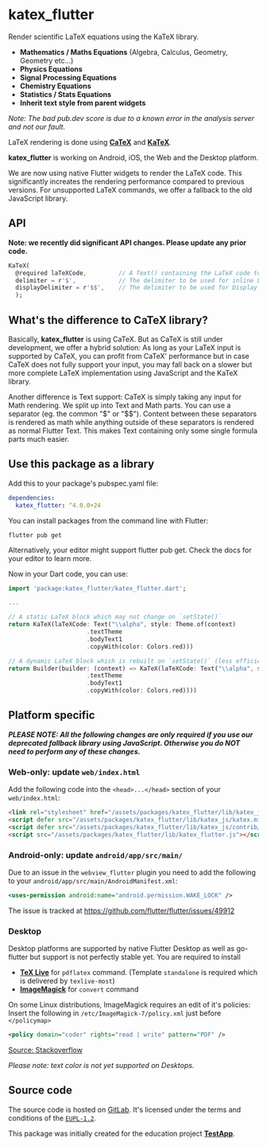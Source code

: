 # katex\_flutter

Render scientific LaTeX equations using the KaTeX library.

- **Mathematics / Maths Equations** (Algebra, Calculus, Geometry, Geometry etc...)
- **Physics Equations**
- **Signal Processing Equations**
- **Chemistry Equations**
- **Statistics / Stats Equations**
- **Inherit text style from parent widgets**

*Note: The bad pub.dev score is due to a known error in the analysis server and not our fault.*

LaTeX rendering is done using **[CaTeX](https://pub.dev/packages/catex)** and **[KaTeX](https://github.com/KaTeX/KaTeX)**.

**katex_flutter** is working on Android, iOS, the Web and the Desktop platform.

We are now using native Flutter widgets to render the LaTeX code. This significantly increates the rendering performance
compared to previous versions. For unsupported LaTeX commands, we offer a fallback to the old JavaScript library.

## API

**Note: we recently did significant API changes. Please update any prior code.**
```dart
KaTeX(
  @required laTeXCode,         // A Text() containing the LaTeX code to be rendered
  delimiter = r'$',            // The delimiter to be used for inline LaTeX
  displayDelimiter = r'$$',    // The delimiter to be used for Display (centered, "important") LaTeX
  );
```

## What's the difference to CaTeX library?

Basically, **katex_flutter** is using CaTeX. But as CaTeX is still under development, we
offer a hybrid solution: As long as your LaTeX input is supported by CaTeX, you can profit
from CaTeX' performance but in case CaTeX does not fully support your input, you may fall
back on a slower but more complete LaTeX implementation using JavaScript and the KaTeX library.

Another difference is Text support: CaTeX is simply taking any input for Math rendering.
We split up into Text and Math parts. You can use a separator (eg. the common "$" or "$$").
Content between these separators is rendered as math while anything outside of these separators
is rendered as normal Flutter Text. This makes Text containing only some single formula parts much easier.

## Use this package as a library

Add this to your package's pubspec.yaml file:

```yaml
dependencies:
  katex_flutter: ^4.0.0+24
```
You can install packages from the command line with Flutter:

```shell
flutter pub get
```
Alternatively, your editor might support flutter pub get. Check the docs for your editor to learn more.

Now in your Dart code, you can use:

```dart
import 'package:katex_flutter/katex_flutter.dart';

...

// A static LaTeX block which may not change on `setState()`
return KaTeX(laTeXCode: Text("\\alpha", style: Theme.of(context)
                      .textTheme
                      .bodyText1
                      .copyWith(color: Colors.red)))

// A dynamic LaTeX block which is rebuilt on `setState()` (less efficient but required sometimes)
return Builder(builder: (context) => KaTeX(laTeXCode: Text("\\alpha", style: Theme.of(context)
                      .textTheme
                      .bodyText1
                      .copyWith(color: Colors.red))))
```

## Platform specific

***PLEASE NOTE: All the following changes are only required if you use our deprecated fallback library using
JavaScript. Otherwise you do NOT need to perform any of these changes.***

### Web-only: update `web/index.html`

Add the following code into the `<head>...</head>` section of your `web/index.html`:

```html
<link rel="stylesheet" href="/assets/packages/katex_flutter/lib/katex_js/katex.min.css">
<script defer src="/assets/packages/katex_flutter/lib/katex_js/katex.min.js"></script>
<script defer src="/assets/packages/katex_flutter/lib/katex_js/contrib/auto-render.min.js"></script>
<script src="/assets/packages/katex_flutter/lib/katex_flutter.js"></script>
```
### Android-only: update `android/app/src/main/`

Due to an issue in the `webview_flutter` plugin you need to add the following to your `android/app/src/main/AndroidManifest.xml`:

```xml
<uses-permission android:name="android.permission.WAKE_LOCK" />
```

The issue is tracked at https://github.com/flutter/flutter/issues/49912

### Desktop

Desktop platforms are supported by native Flutter Desktop as well as go-flutter but support is not perfectly stable yet. You are required to install

 - **[TeX Live](https://www.tug.org/texlive/)** for `pdflatex` command. (Template `standalone` is required which is delivered by `texlive-most`)
 - **[ImageMagick](https://imagemagick.org/index.php)** for `convert` command

On some Linux distributions, ImageMagick requires an edit of it's policies: Insert the following in `/etc/ImageMagick-7/policy.xml` just before `</policymap>`
```xml
<policy domain="coder" rights="read | write" pattern="PDF" />
```
[Source: Stackoverflow](https://stackoverflow.com/a/53180170/9409389)

*Please note: text color is not yet supported on Desktops.*

## Source code

The source code is hosted on [GitLab](https://gitlab.com/testapp-system/katex_flutter). It's licensed under the terms and conditions of the [`EUPL-1.2`](LICENSE).

This package was initially created for the education project **[TestApp](https://testapp.schule/)**.
